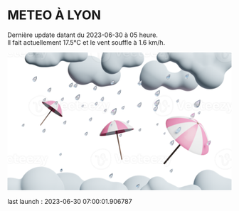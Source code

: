 # METEO À LYON

Dernière update datant du 2023-06-30 à 05 heure.  
Il fait actuellement 17.5°C et le vent souffle à 1.6 km/h.      

![](./.github/rain.png)

last launch : 2023-06-30 07:00:01.906787
